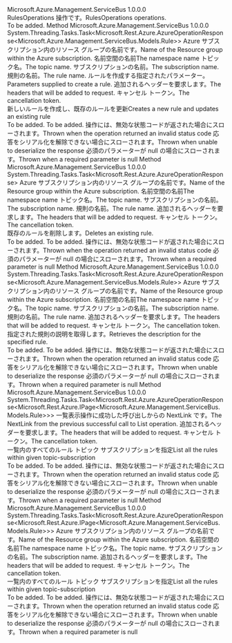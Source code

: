 <Type Name="IRulesOperations" FullName="Microsoft.Azure.Management.ServiceBus.IRulesOperations">
  <TypeSignature Language="C#" Value="public interface IRulesOperations" />
  <TypeSignature Language="ILAsm" Value=".class public interface auto ansi abstract IRulesOperations" />
  <TypeSignature Language="DocId" Value="T:Microsoft.Azure.Management.ServiceBus.IRulesOperations" />
  <TypeSignature Language="VB.NET" Value="Public Interface IRulesOperations" />
  <TypeSignature Language="F#" Value="type IRulesOperations = interface" />
  <AssemblyInfo>
    <AssemblyName>Microsoft.Azure.Management.ServiceBus</AssemblyName>
    <AssemblyVersion>1.0.0.0</AssemblyVersion>
  </AssemblyInfo>
  <Interfaces />
  <Docs>
    <summary>
            <span data-ttu-id="232a1-101">RulesOperations 操作です。</span><span class="sxs-lookup"><span data-stu-id="232a1-101">RulesOperations operations.</span></span>
            </summary>
    <remarks>To be added.</remarks>
  </Docs>
  <Members>
    <Member MemberName="CreateOrUpdateWithHttpMessagesAsync">
      <MemberSignature Language="C#" Value="public System.Threading.Tasks.Task&lt;Microsoft.Rest.Azure.AzureOperationResponse&lt;Microsoft.Azure.Management.ServiceBus.Models.Rule&gt;&gt; CreateOrUpdateWithHttpMessagesAsync (string resourceGroupName, string namespaceName, string topicName, string subscriptionName, string ruleName, Microsoft.Azure.Management.ServiceBus.Models.Rule parameters, System.Collections.Generic.Dictionary&lt;string,System.Collections.Generic.List&lt;string&gt;&gt; customHeaders = null, System.Threading.CancellationToken cancellationToken = null);" />
      <MemberSignature Language="ILAsm" Value=".method public hidebysig newslot virtual instance class System.Threading.Tasks.Task`1&lt;class Microsoft.Rest.Azure.AzureOperationResponse`1&lt;class Microsoft.Azure.Management.ServiceBus.Models.Rule&gt;&gt; CreateOrUpdateWithHttpMessagesAsync(string resourceGroupName, string namespaceName, string topicName, string subscriptionName, string ruleName, class Microsoft.Azure.Management.ServiceBus.Models.Rule parameters, class System.Collections.Generic.Dictionary`2&lt;string, class System.Collections.Generic.List`1&lt;string&gt;&gt; customHeaders, valuetype System.Threading.CancellationToken cancellationToken) cil managed" />
      <MemberSignature Language="DocId" Value="M:Microsoft.Azure.Management.ServiceBus.IRulesOperations.CreateOrUpdateWithHttpMessagesAsync(System.String,System.String,System.String,System.String,System.String,Microsoft.Azure.Management.ServiceBus.Models.Rule,System.Collections.Generic.Dictionary{System.String,System.Collections.Generic.List{System.String}},System.Threading.CancellationToken)" />
      <MemberSignature Language="F#" Value="abstract member CreateOrUpdateWithHttpMessagesAsync : string * string * string * string * string * Microsoft.Azure.Management.ServiceBus.Models.Rule * System.Collections.Generic.Dictionary&lt;string, System.Collections.Generic.List&lt;string&gt;&gt; * System.Threading.CancellationToken -&gt; System.Threading.Tasks.Task&lt;Microsoft.Rest.Azure.AzureOperationResponse&lt;Microsoft.Azure.Management.ServiceBus.Models.Rule&gt;&gt;" Usage="iRulesOperations.CreateOrUpdateWithHttpMessagesAsync (resourceGroupName, namespaceName, topicName, subscriptionName, ruleName, parameters, customHeaders, cancellationToken)" />
      <MemberType>Method</MemberType>
      <AssemblyInfo>
        <AssemblyName>Microsoft.Azure.Management.ServiceBus</AssemblyName>
        <AssemblyVersion>1.0.0.0</AssemblyVersion>
      </AssemblyInfo>
      <ReturnValue>
        <ReturnType>System.Threading.Tasks.Task&lt;Microsoft.Rest.Azure.AzureOperationResponse&lt;Microsoft.Azure.Management.ServiceBus.Models.Rule&gt;&gt;</ReturnType>
      </ReturnValue>
      <Parameters>
        <Parameter Name="resourceGroupName" Type="System.String" />
        <Parameter Name="namespaceName" Type="System.String" />
        <Parameter Name="topicName" Type="System.String" />
        <Parameter Name="subscriptionName" Type="System.String" />
        <Parameter Name="ruleName" Type="System.String" />
        <Parameter Name="parameters" Type="Microsoft.Azure.Management.ServiceBus.Models.Rule" />
        <Parameter Name="customHeaders" Type="System.Collections.Generic.Dictionary&lt;System.String,System.Collections.Generic.List&lt;System.String&gt;&gt;" />
        <Parameter Name="cancellationToken" Type="System.Threading.CancellationToken" />
      </Parameters>
      <Docs>
        <param name="resourceGroupName">
            <span data-ttu-id="232a1-102">Azure サブスクリプション内のリソース グループの名前です。</span><span class="sxs-lookup"><span data-stu-id="232a1-102">Name of the Resource group within the Azure subscription.</span></span>
            </param>
        <param name="namespaceName">
            <span data-ttu-id="232a1-103">名前空間の名前</span><span class="sxs-lookup"><span data-stu-id="232a1-103">The namespace name</span></span>
            </param>
        <param name="topicName">
            <span data-ttu-id="232a1-104">トピック名。</span><span class="sxs-lookup"><span data-stu-id="232a1-104">The topic name.</span></span>
            </param>
        <param name="subscriptionName">
            <span data-ttu-id="232a1-105">サブスクリプションの名前。</span><span class="sxs-lookup"><span data-stu-id="232a1-105">The subscription name.</span></span>
            </param>
        <param name="ruleName">
            <span data-ttu-id="232a1-106">規則の名前。</span><span class="sxs-lookup"><span data-stu-id="232a1-106">The rule name.</span></span>
            </param>
        <param name="parameters">
            <span data-ttu-id="232a1-107">ルールを作成する指定されたパラメーター。</span><span class="sxs-lookup"><span data-stu-id="232a1-107">Parameters supplied to create a rule.</span></span>
            </param>
        <param name="customHeaders">
            <span data-ttu-id="232a1-108">追加されるヘッダーを要求します。</span><span class="sxs-lookup"><span data-stu-id="232a1-108">The headers that will be added to request.</span></span>
            </param>
        <param name="cancellationToken">
            <span data-ttu-id="232a1-109">キャンセル トークン。</span><span class="sxs-lookup"><span data-stu-id="232a1-109">The cancellation token.</span></span>
            </param>
        <summary>
            <span data-ttu-id="232a1-110">新しいルールを作成し、既存のルールを更新</span><span class="sxs-lookup"><span data-stu-id="232a1-110">Creates a new rule and updates an existing rule</span></span>
            </summary>
        <returns>To be added.</returns>
        <remarks>To be added.</remarks>
        <exception cref="T:Microsoft.Azure.Management.ServiceBus.Models.ErrorResponseException">
            <span data-ttu-id="232a1-111">操作には、無効な状態コードが返された場合にスローされます。</span><span class="sxs-lookup"><span data-stu-id="232a1-111">Thrown when the operation returned an invalid status code</span></span>
            </exception>
        <exception cref="T:Microsoft.Rest.SerializationException">
            <span data-ttu-id="232a1-112">応答をシリアル化を解除できない場合にスローされます。</span><span class="sxs-lookup"><span data-stu-id="232a1-112">Thrown when unable to deserialize the response</span></span>
            </exception>
        <exception cref="T:Microsoft.Rest.ValidationException">
            <span data-ttu-id="232a1-113">必須のパラメーターが null の場合にスローされます。</span><span class="sxs-lookup"><span data-stu-id="232a1-113">Thrown when a required parameter is null</span></span>
            </exception>
      </Docs>
    </Member>
    <Member MemberName="DeleteWithHttpMessagesAsync">
      <MemberSignature Language="C#" Value="public System.Threading.Tasks.Task&lt;Microsoft.Rest.Azure.AzureOperationResponse&gt; DeleteWithHttpMessagesAsync (string resourceGroupName, string namespaceName, string topicName, string subscriptionName, string ruleName, System.Collections.Generic.Dictionary&lt;string,System.Collections.Generic.List&lt;string&gt;&gt; customHeaders = null, System.Threading.CancellationToken cancellationToken = null);" />
      <MemberSignature Language="ILAsm" Value=".method public hidebysig newslot virtual instance class System.Threading.Tasks.Task`1&lt;class Microsoft.Rest.Azure.AzureOperationResponse&gt; DeleteWithHttpMessagesAsync(string resourceGroupName, string namespaceName, string topicName, string subscriptionName, string ruleName, class System.Collections.Generic.Dictionary`2&lt;string, class System.Collections.Generic.List`1&lt;string&gt;&gt; customHeaders, valuetype System.Threading.CancellationToken cancellationToken) cil managed" />
      <MemberSignature Language="DocId" Value="M:Microsoft.Azure.Management.ServiceBus.IRulesOperations.DeleteWithHttpMessagesAsync(System.String,System.String,System.String,System.String,System.String,System.Collections.Generic.Dictionary{System.String,System.Collections.Generic.List{System.String}},System.Threading.CancellationToken)" />
      <MemberSignature Language="F#" Value="abstract member DeleteWithHttpMessagesAsync : string * string * string * string * string * System.Collections.Generic.Dictionary&lt;string, System.Collections.Generic.List&lt;string&gt;&gt; * System.Threading.CancellationToken -&gt; System.Threading.Tasks.Task&lt;Microsoft.Rest.Azure.AzureOperationResponse&gt;" Usage="iRulesOperations.DeleteWithHttpMessagesAsync (resourceGroupName, namespaceName, topicName, subscriptionName, ruleName, customHeaders, cancellationToken)" />
      <MemberType>Method</MemberType>
      <AssemblyInfo>
        <AssemblyName>Microsoft.Azure.Management.ServiceBus</AssemblyName>
        <AssemblyVersion>1.0.0.0</AssemblyVersion>
      </AssemblyInfo>
      <ReturnValue>
        <ReturnType>System.Threading.Tasks.Task&lt;Microsoft.Rest.Azure.AzureOperationResponse&gt;</ReturnType>
      </ReturnValue>
      <Parameters>
        <Parameter Name="resourceGroupName" Type="System.String" />
        <Parameter Name="namespaceName" Type="System.String" />
        <Parameter Name="topicName" Type="System.String" />
        <Parameter Name="subscriptionName" Type="System.String" />
        <Parameter Name="ruleName" Type="System.String" />
        <Parameter Name="customHeaders" Type="System.Collections.Generic.Dictionary&lt;System.String,System.Collections.Generic.List&lt;System.String&gt;&gt;" />
        <Parameter Name="cancellationToken" Type="System.Threading.CancellationToken" />
      </Parameters>
      <Docs>
        <param name="resourceGroupName">
            <span data-ttu-id="232a1-114">Azure サブスクリプション内のリソース グループの名前です。</span><span class="sxs-lookup"><span data-stu-id="232a1-114">Name of the Resource group within the Azure subscription.</span></span>
            </param>
        <param name="namespaceName">
            <span data-ttu-id="232a1-115">名前空間の名前</span><span class="sxs-lookup"><span data-stu-id="232a1-115">The namespace name</span></span>
            </param>
        <param name="topicName">
            <span data-ttu-id="232a1-116">トピック名。</span><span class="sxs-lookup"><span data-stu-id="232a1-116">The topic name.</span></span>
            </param>
        <param name="subscriptionName">
            <span data-ttu-id="232a1-117">サブスクリプションの名前。</span><span class="sxs-lookup"><span data-stu-id="232a1-117">The subscription name.</span></span>
            </param>
        <param name="ruleName">
            <span data-ttu-id="232a1-118">規則の名前。</span><span class="sxs-lookup"><span data-stu-id="232a1-118">The rule name.</span></span>
            </param>
        <param name="customHeaders">
            <span data-ttu-id="232a1-119">追加されるヘッダーを要求します。</span><span class="sxs-lookup"><span data-stu-id="232a1-119">The headers that will be added to request.</span></span>
            </param>
        <param name="cancellationToken">
            <span data-ttu-id="232a1-120">キャンセル トークン。</span><span class="sxs-lookup"><span data-stu-id="232a1-120">The cancellation token.</span></span>
            </param>
        <summary>
            <span data-ttu-id="232a1-121">既存のルールを削除します。</span><span class="sxs-lookup"><span data-stu-id="232a1-121">Deletes an existing rule.</span></span>
            </summary>
        <returns>To be added.</returns>
        <remarks>To be added.</remarks>
        <exception cref="T:Microsoft.Azure.Management.ServiceBus.Models.ErrorResponseException">
            <span data-ttu-id="232a1-122">操作には、無効な状態コードが返された場合にスローされます。</span><span class="sxs-lookup"><span data-stu-id="232a1-122">Thrown when the operation returned an invalid status code</span></span>
            </exception>
        <exception cref="T:Microsoft.Rest.ValidationException">
            <span data-ttu-id="232a1-123">必須のパラメーターが null の場合にスローされます。</span><span class="sxs-lookup"><span data-stu-id="232a1-123">Thrown when a required parameter is null</span></span>
            </exception>
      </Docs>
    </Member>
    <Member MemberName="GetWithHttpMessagesAsync">
      <MemberSignature Language="C#" Value="public System.Threading.Tasks.Task&lt;Microsoft.Rest.Azure.AzureOperationResponse&lt;Microsoft.Azure.Management.ServiceBus.Models.Rule&gt;&gt; GetWithHttpMessagesAsync (string resourceGroupName, string namespaceName, string topicName, string subscriptionName, string ruleName, System.Collections.Generic.Dictionary&lt;string,System.Collections.Generic.List&lt;string&gt;&gt; customHeaders = null, System.Threading.CancellationToken cancellationToken = null);" />
      <MemberSignature Language="ILAsm" Value=".method public hidebysig newslot virtual instance class System.Threading.Tasks.Task`1&lt;class Microsoft.Rest.Azure.AzureOperationResponse`1&lt;class Microsoft.Azure.Management.ServiceBus.Models.Rule&gt;&gt; GetWithHttpMessagesAsync(string resourceGroupName, string namespaceName, string topicName, string subscriptionName, string ruleName, class System.Collections.Generic.Dictionary`2&lt;string, class System.Collections.Generic.List`1&lt;string&gt;&gt; customHeaders, valuetype System.Threading.CancellationToken cancellationToken) cil managed" />
      <MemberSignature Language="DocId" Value="M:Microsoft.Azure.Management.ServiceBus.IRulesOperations.GetWithHttpMessagesAsync(System.String,System.String,System.String,System.String,System.String,System.Collections.Generic.Dictionary{System.String,System.Collections.Generic.List{System.String}},System.Threading.CancellationToken)" />
      <MemberSignature Language="F#" Value="abstract member GetWithHttpMessagesAsync : string * string * string * string * string * System.Collections.Generic.Dictionary&lt;string, System.Collections.Generic.List&lt;string&gt;&gt; * System.Threading.CancellationToken -&gt; System.Threading.Tasks.Task&lt;Microsoft.Rest.Azure.AzureOperationResponse&lt;Microsoft.Azure.Management.ServiceBus.Models.Rule&gt;&gt;" Usage="iRulesOperations.GetWithHttpMessagesAsync (resourceGroupName, namespaceName, topicName, subscriptionName, ruleName, customHeaders, cancellationToken)" />
      <MemberType>Method</MemberType>
      <AssemblyInfo>
        <AssemblyName>Microsoft.Azure.Management.ServiceBus</AssemblyName>
        <AssemblyVersion>1.0.0.0</AssemblyVersion>
      </AssemblyInfo>
      <ReturnValue>
        <ReturnType>System.Threading.Tasks.Task&lt;Microsoft.Rest.Azure.AzureOperationResponse&lt;Microsoft.Azure.Management.ServiceBus.Models.Rule&gt;&gt;</ReturnType>
      </ReturnValue>
      <Parameters>
        <Parameter Name="resourceGroupName" Type="System.String" />
        <Parameter Name="namespaceName" Type="System.String" />
        <Parameter Name="topicName" Type="System.String" />
        <Parameter Name="subscriptionName" Type="System.String" />
        <Parameter Name="ruleName" Type="System.String" />
        <Parameter Name="customHeaders" Type="System.Collections.Generic.Dictionary&lt;System.String,System.Collections.Generic.List&lt;System.String&gt;&gt;" />
        <Parameter Name="cancellationToken" Type="System.Threading.CancellationToken" />
      </Parameters>
      <Docs>
        <param name="resourceGroupName">
            <span data-ttu-id="232a1-124">Azure サブスクリプション内のリソース グループの名前です。</span><span class="sxs-lookup"><span data-stu-id="232a1-124">Name of the Resource group within the Azure subscription.</span></span>
            </param>
        <param name="namespaceName">
            <span data-ttu-id="232a1-125">名前空間の名前</span><span class="sxs-lookup"><span data-stu-id="232a1-125">The namespace name</span></span>
            </param>
        <param name="topicName">
            <span data-ttu-id="232a1-126">トピック名。</span><span class="sxs-lookup"><span data-stu-id="232a1-126">The topic name.</span></span>
            </param>
        <param name="subscriptionName">
            <span data-ttu-id="232a1-127">サブスクリプションの名前。</span><span class="sxs-lookup"><span data-stu-id="232a1-127">The subscription name.</span></span>
            </param>
        <param name="ruleName">
            <span data-ttu-id="232a1-128">規則の名前。</span><span class="sxs-lookup"><span data-stu-id="232a1-128">The rule name.</span></span>
            </param>
        <param name="customHeaders">
            <span data-ttu-id="232a1-129">追加されるヘッダーを要求します。</span><span class="sxs-lookup"><span data-stu-id="232a1-129">The headers that will be added to request.</span></span>
            </param>
        <param name="cancellationToken">
            <span data-ttu-id="232a1-130">キャンセル トークン。</span><span class="sxs-lookup"><span data-stu-id="232a1-130">The cancellation token.</span></span>
            </param>
        <summary>
            <span data-ttu-id="232a1-131">指定された規則の説明を取得します。</span><span class="sxs-lookup"><span data-stu-id="232a1-131">Retrieves the description for the specified rule.</span></span>
            </summary>
        <returns>To be added.</returns>
        <remarks>To be added.</remarks>
        <exception cref="T:Microsoft.Azure.Management.ServiceBus.Models.ErrorResponseException">
            <span data-ttu-id="232a1-132">操作には、無効な状態コードが返された場合にスローされます。</span><span class="sxs-lookup"><span data-stu-id="232a1-132">Thrown when the operation returned an invalid status code</span></span>
            </exception>
        <exception cref="T:Microsoft.Rest.SerializationException">
            <span data-ttu-id="232a1-133">応答をシリアル化を解除できない場合にスローされます。</span><span class="sxs-lookup"><span data-stu-id="232a1-133">Thrown when unable to deserialize the response</span></span>
            </exception>
        <exception cref="T:Microsoft.Rest.ValidationException">
            <span data-ttu-id="232a1-134">必須のパラメーターが null の場合にスローされます。</span><span class="sxs-lookup"><span data-stu-id="232a1-134">Thrown when a required parameter is null</span></span>
            </exception>
      </Docs>
    </Member>
    <Member MemberName="ListBySubscriptionsNextWithHttpMessagesAsync">
      <MemberSignature Language="C#" Value="public System.Threading.Tasks.Task&lt;Microsoft.Rest.Azure.AzureOperationResponse&lt;Microsoft.Rest.Azure.IPage&lt;Microsoft.Azure.Management.ServiceBus.Models.Rule&gt;&gt;&gt; ListBySubscriptionsNextWithHttpMessagesAsync (string nextPageLink, System.Collections.Generic.Dictionary&lt;string,System.Collections.Generic.List&lt;string&gt;&gt; customHeaders = null, System.Threading.CancellationToken cancellationToken = null);" />
      <MemberSignature Language="ILAsm" Value=".method public hidebysig newslot virtual instance class System.Threading.Tasks.Task`1&lt;class Microsoft.Rest.Azure.AzureOperationResponse`1&lt;class Microsoft.Rest.Azure.IPage`1&lt;class Microsoft.Azure.Management.ServiceBus.Models.Rule&gt;&gt;&gt; ListBySubscriptionsNextWithHttpMessagesAsync(string nextPageLink, class System.Collections.Generic.Dictionary`2&lt;string, class System.Collections.Generic.List`1&lt;string&gt;&gt; customHeaders, valuetype System.Threading.CancellationToken cancellationToken) cil managed" />
      <MemberSignature Language="DocId" Value="M:Microsoft.Azure.Management.ServiceBus.IRulesOperations.ListBySubscriptionsNextWithHttpMessagesAsync(System.String,System.Collections.Generic.Dictionary{System.String,System.Collections.Generic.List{System.String}},System.Threading.CancellationToken)" />
      <MemberSignature Language="F#" Value="abstract member ListBySubscriptionsNextWithHttpMessagesAsync : string * System.Collections.Generic.Dictionary&lt;string, System.Collections.Generic.List&lt;string&gt;&gt; * System.Threading.CancellationToken -&gt; System.Threading.Tasks.Task&lt;Microsoft.Rest.Azure.AzureOperationResponse&lt;Microsoft.Rest.Azure.IPage&lt;Microsoft.Azure.Management.ServiceBus.Models.Rule&gt;&gt;&gt;" Usage="iRulesOperations.ListBySubscriptionsNextWithHttpMessagesAsync (nextPageLink, customHeaders, cancellationToken)" />
      <MemberType>Method</MemberType>
      <AssemblyInfo>
        <AssemblyName>Microsoft.Azure.Management.ServiceBus</AssemblyName>
        <AssemblyVersion>1.0.0.0</AssemblyVersion>
      </AssemblyInfo>
      <ReturnValue>
        <ReturnType>System.Threading.Tasks.Task&lt;Microsoft.Rest.Azure.AzureOperationResponse&lt;Microsoft.Rest.Azure.IPage&lt;Microsoft.Azure.Management.ServiceBus.Models.Rule&gt;&gt;&gt;</ReturnType>
      </ReturnValue>
      <Parameters>
        <Parameter Name="nextPageLink" Type="System.String" />
        <Parameter Name="customHeaders" Type="System.Collections.Generic.Dictionary&lt;System.String,System.Collections.Generic.List&lt;System.String&gt;&gt;" />
        <Parameter Name="cancellationToken" Type="System.Threading.CancellationToken" />
      </Parameters>
      <Docs>
        <param name="nextPageLink">
            <span data-ttu-id="232a1-135">一覧表示操作に成功した呼び出しからの NextLink です。</span><span class="sxs-lookup"><span data-stu-id="232a1-135">The NextLink from the previous successful call to List operation.</span></span>
            </param>
        <param name="customHeaders">
            <span data-ttu-id="232a1-136">追加されるヘッダーを要求します。</span><span class="sxs-lookup"><span data-stu-id="232a1-136">The headers that will be added to request.</span></span>
            </param>
        <param name="cancellationToken">
            <span data-ttu-id="232a1-137">キャンセル トークン。</span><span class="sxs-lookup"><span data-stu-id="232a1-137">The cancellation token.</span></span>
            </param>
        <summary>
            <span data-ttu-id="232a1-138">一覧内のすべてのルール トピック サブスクリプションを指定</span><span class="sxs-lookup"><span data-stu-id="232a1-138">List all the rules within given topic-subscription</span></span>
            </summary>
        <returns>To be added.</returns>
        <remarks>To be added.</remarks>
        <exception cref="T:Microsoft.Azure.Management.ServiceBus.Models.ErrorResponseException">
            <span data-ttu-id="232a1-139">操作には、無効な状態コードが返された場合にスローされます。</span><span class="sxs-lookup"><span data-stu-id="232a1-139">Thrown when the operation returned an invalid status code</span></span>
            </exception>
        <exception cref="T:Microsoft.Rest.SerializationException">
            <span data-ttu-id="232a1-140">応答をシリアル化を解除できない場合にスローされます。</span><span class="sxs-lookup"><span data-stu-id="232a1-140">Thrown when unable to deserialize the response</span></span>
            </exception>
        <exception cref="T:Microsoft.Rest.ValidationException">
            <span data-ttu-id="232a1-141">必須のパラメーターが null の場合にスローされます。</span><span class="sxs-lookup"><span data-stu-id="232a1-141">Thrown when a required parameter is null</span></span>
            </exception>
      </Docs>
    </Member>
    <Member MemberName="ListBySubscriptionsWithHttpMessagesAsync">
      <MemberSignature Language="C#" Value="public System.Threading.Tasks.Task&lt;Microsoft.Rest.Azure.AzureOperationResponse&lt;Microsoft.Rest.Azure.IPage&lt;Microsoft.Azure.Management.ServiceBus.Models.Rule&gt;&gt;&gt; ListBySubscriptionsWithHttpMessagesAsync (string resourceGroupName, string namespaceName, string topicName, string subscriptionName, System.Collections.Generic.Dictionary&lt;string,System.Collections.Generic.List&lt;string&gt;&gt; customHeaders = null, System.Threading.CancellationToken cancellationToken = null);" />
      <MemberSignature Language="ILAsm" Value=".method public hidebysig newslot virtual instance class System.Threading.Tasks.Task`1&lt;class Microsoft.Rest.Azure.AzureOperationResponse`1&lt;class Microsoft.Rest.Azure.IPage`1&lt;class Microsoft.Azure.Management.ServiceBus.Models.Rule&gt;&gt;&gt; ListBySubscriptionsWithHttpMessagesAsync(string resourceGroupName, string namespaceName, string topicName, string subscriptionName, class System.Collections.Generic.Dictionary`2&lt;string, class System.Collections.Generic.List`1&lt;string&gt;&gt; customHeaders, valuetype System.Threading.CancellationToken cancellationToken) cil managed" />
      <MemberSignature Language="DocId" Value="M:Microsoft.Azure.Management.ServiceBus.IRulesOperations.ListBySubscriptionsWithHttpMessagesAsync(System.String,System.String,System.String,System.String,System.Collections.Generic.Dictionary{System.String,System.Collections.Generic.List{System.String}},System.Threading.CancellationToken)" />
      <MemberSignature Language="F#" Value="abstract member ListBySubscriptionsWithHttpMessagesAsync : string * string * string * string * System.Collections.Generic.Dictionary&lt;string, System.Collections.Generic.List&lt;string&gt;&gt; * System.Threading.CancellationToken -&gt; System.Threading.Tasks.Task&lt;Microsoft.Rest.Azure.AzureOperationResponse&lt;Microsoft.Rest.Azure.IPage&lt;Microsoft.Azure.Management.ServiceBus.Models.Rule&gt;&gt;&gt;" Usage="iRulesOperations.ListBySubscriptionsWithHttpMessagesAsync (resourceGroupName, namespaceName, topicName, subscriptionName, customHeaders, cancellationToken)" />
      <MemberType>Method</MemberType>
      <AssemblyInfo>
        <AssemblyName>Microsoft.Azure.Management.ServiceBus</AssemblyName>
        <AssemblyVersion>1.0.0.0</AssemblyVersion>
      </AssemblyInfo>
      <ReturnValue>
        <ReturnType>System.Threading.Tasks.Task&lt;Microsoft.Rest.Azure.AzureOperationResponse&lt;Microsoft.Rest.Azure.IPage&lt;Microsoft.Azure.Management.ServiceBus.Models.Rule&gt;&gt;&gt;</ReturnType>
      </ReturnValue>
      <Parameters>
        <Parameter Name="resourceGroupName" Type="System.String" />
        <Parameter Name="namespaceName" Type="System.String" />
        <Parameter Name="topicName" Type="System.String" />
        <Parameter Name="subscriptionName" Type="System.String" />
        <Parameter Name="customHeaders" Type="System.Collections.Generic.Dictionary&lt;System.String,System.Collections.Generic.List&lt;System.String&gt;&gt;" />
        <Parameter Name="cancellationToken" Type="System.Threading.CancellationToken" />
      </Parameters>
      <Docs>
        <param name="resourceGroupName">
            <span data-ttu-id="232a1-142">Azure サブスクリプション内のリソース グループの名前です。</span><span class="sxs-lookup"><span data-stu-id="232a1-142">Name of the Resource group within the Azure subscription.</span></span>
            </param>
        <param name="namespaceName">
            <span data-ttu-id="232a1-143">名前空間の名前</span><span class="sxs-lookup"><span data-stu-id="232a1-143">The namespace name</span></span>
            </param>
        <param name="topicName">
            <span data-ttu-id="232a1-144">トピック名。</span><span class="sxs-lookup"><span data-stu-id="232a1-144">The topic name.</span></span>
            </param>
        <param name="subscriptionName">
            <span data-ttu-id="232a1-145">サブスクリプションの名前。</span><span class="sxs-lookup"><span data-stu-id="232a1-145">The subscription name.</span></span>
            </param>
        <param name="customHeaders">
            <span data-ttu-id="232a1-146">追加されるヘッダーを要求します。</span><span class="sxs-lookup"><span data-stu-id="232a1-146">The headers that will be added to request.</span></span>
            </param>
        <param name="cancellationToken">
            <span data-ttu-id="232a1-147">キャンセル トークン。</span><span class="sxs-lookup"><span data-stu-id="232a1-147">The cancellation token.</span></span>
            </param>
        <summary>
            <span data-ttu-id="232a1-148">一覧内のすべてのルール トピック サブスクリプションを指定</span><span class="sxs-lookup"><span data-stu-id="232a1-148">List all the rules within given topic-subscription</span></span>
            </summary>
        <returns>To be added.</returns>
        <remarks>To be added.</remarks>
        <exception cref="T:Microsoft.Azure.Management.ServiceBus.Models.ErrorResponseException">
            <span data-ttu-id="232a1-149">操作には、無効な状態コードが返された場合にスローされます。</span><span class="sxs-lookup"><span data-stu-id="232a1-149">Thrown when the operation returned an invalid status code</span></span>
            </exception>
        <exception cref="T:Microsoft.Rest.SerializationException">
            <span data-ttu-id="232a1-150">応答をシリアル化を解除できない場合にスローされます。</span><span class="sxs-lookup"><span data-stu-id="232a1-150">Thrown when unable to deserialize the response</span></span>
            </exception>
        <exception cref="T:Microsoft.Rest.ValidationException">
            <span data-ttu-id="232a1-151">必須のパラメーターが null の場合にスローされます。</span><span class="sxs-lookup"><span data-stu-id="232a1-151">Thrown when a required parameter is null</span></span>
            </exception>
      </Docs>
    </Member>
  </Members>
</Type>